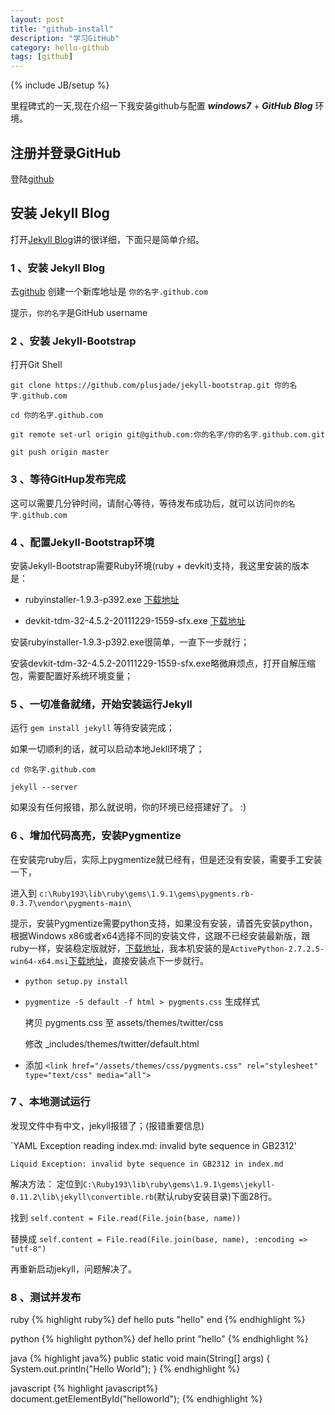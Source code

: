 ```yaml
---
layout: post
title: "github-install"
description: "学习GitHub"
category: hello-github
tags: [github]
---
```

{% include JB/setup %}

里程碑式的一天,现在介绍一下我安装github与配置 ***windows7*** +  ***GitHub Blog*** 环境。

## 注册并登录GitHub

登陆[github](https://github.com/)

## 安装 Jekyll Blog

打开[Jekyll Blog](http://jekyllbootstrap.com/)讲的很详细，下面只是简单介绍。

### 1 、**安装 Jekyll Blog**

去[github](https://github.com) 创建一个新库地址是 `你的名字.github.com`

提示，`你的名字`是GitHub username
 
### 2 、**安装 Jekyll-Bootstrap**

打开Git Shell

`git clone https://github.com/plusjade/jekyll-bootstrap.git 你的名字.github.com`

`cd 你的名字.github.com`

`git remote set-url origin git@github.com:你的名字/你的名字.github.com.git`

`git push origin master`

### 3 、**等待GitHup发布完成**

这可以需要几分钟时间，请耐心等待，等待发布成功后，就可以访问`你的名字.github.com`

### 4 、**配置Jekyll-Bootstrap环境**

安装Jekyll-Bootstrap需要Ruby环境(ruby + devkit)支持，我这里安装的版本是：

 * rubyinstaller-1.9.3-p392.exe [下载地址](http://rubyforge.org/frs/download.php/76798/rubyinstaller-1.9.3-p392.exe)

 * devkit-tdm-32-4.5.2-20111229-1559-sfx.exe [下载地址](https://github.com/downloads/oneclick/rubyinstaller/DevKit-tdm-32-4.5.2-20111229-1559-sfx.exe)

安装rubyinstaller-1.9.3-p392.exe很简单，一直下一步就行；

安装devkit-tdm-32-4.5.2-20111229-1559-sfx.exe略微麻烦点，打开自解压缩包，需要配置好系统环境变量；

### 5 、**一切准备就绪，开始安装运行Jekyll**

运行 `gem install jekyll` 等待安装完成；

如果一切顺利的话，就可以启动本地Jekll环境了；

`cd 你名字.github.com `

`jekyll --server`

如果没有任何报错，那么就说明，你的环境已经搭建好了。 :)

### 6 、**增加代码高亮，安装Pygmentize**

在安装完ruby后，实际上pygmentize就已经有，但是还没有安装，需要手工安装一下，

进入到 `c:\Ruby193\lib\ruby\gems\1.9.1\gems\pygments.rb-0.3.7\vendor\pygments-main\`

提示，安装Pygmentize需要python支持，如果没有安装，请首先安装python，根据Windows x86或者x64选择不同的安装文件，这跟不已经安装最新版，跟ruby一样，安装稳定版就好，[下载地址](http://www.activestate.com/activepython/downloads)，我本机安装的是`ActivePython-2.7.2.5-win64-x64.msi`[下载地址](http://www.activestate.com/activepython/downloads/thank-you?dl=http://downloads.activestate.com/ActivePython/releases/2.7.2.5/ActivePython-2.7.2.5-win64-x64.msi)，直接安装点下一步就行。

 * `python setup.py install`

 * `pygmentize -S default -f html > pygments.css` 生成样式

 	拷贝 pygments.css 至 assets/themes/twitter/css

	修改 _includes/themes/twitter/default.html

 * 添加 `<link href="/assets/themes/css/pygments.css" rel="stylesheet" type="text/css" media="all">`


### 7 、**本地测试运行**

发现文件中有中文，jekyll报错了；(报错重要信息)

`YAML Exception reading index.md: invalid byte sequence in GB2312'

`Liquid Exception: invalid byte sequence in GB2312 in index.md`

解决方法：
定位到`C:\Ruby193\lib\ruby\gems\1.9.1\gems\jekyll-0.11.2\lib\jekyll\convertible.rb`(默认ruby安装目录)下面28行。

找到 `self.content = File.read(File.join(base, name))`

替换成 `self.content = File.read(File.join(base, name), :encoding => "utf-8")`

再重新启动jekyll，问题解决了。


### 8 、**测试并发布**

ruby
{% highlight ruby%}
def hello
	puts "hello"
end
{% endhighlight %}

python
{% highlight python%}
def hello
	print "hello"
{% endhighlight %}

java
{% highlight java%}
public static void main(String[] args) {
	System.out.println("Hello World");
}
{% endhighlight %}

javascript
{% highlight javascript%}
document.getElementById("helloworld");
{% endhighlight %}